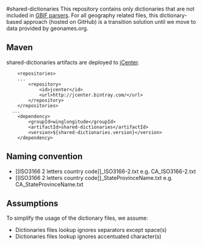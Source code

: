 #shared-dictionaries
This repository contains only dictionaries that are not included in [GBIF parsers](https://github.com/gbif/parsers).
For all geography related files, this dictionary-based approach (hosted on GitHub) is a transition solution until we move to data provided by geonames.org.

## Maven
shared-dictionaries artifacts are deployed to [jCenter](https://bintray.com/winglongitude/maven/shared-dictionaries/view).
```
	<repositories>
    ...
		<repository>
			<id>jcenter</id>
			<url>http://jcenter.bintray.com/</url>
		</repository>
	</repositories>
  ...
	<dependency>
		<groupId>winglongitude</groupId>
		<artifactId>shared-dictionaries</artifactId>
		<version>${shared-dictionaries.version}</version>
	</dependency>
```

## Naming convention
 * [[ISO3166 2 letters country code]]_ISO3166-2.txt e.g. CA_ISO3166-2.txt
 * [[ISO3166 2 letters country code]]_StateProvinceName.txt e.g. CA_StateProvinceName.txt

## Assumptions
To simplify the usage of the dictionary files, we assume: 
 * Dictionaries files lookup ignores separators except space(s)
 * Dictionaries files lookup ignores accentuated character(s)
